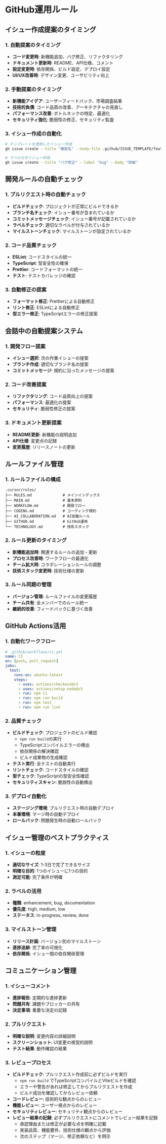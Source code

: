 # GitHub運用ルール

## イシュー作成提案のタイミング

### 1. 自動提案のタイミング
- **コード変更時**: 新機能追加、バグ修正、リファクタリング
- **ドキュメント更新時**: README、API仕様、コメント
- **設定変更時**: 依存関係、ビルド設定、デプロイ設定
- **UI/UX改善時**: デザイン変更、ユーザビリティ向上

### 2. 手動提案のタイミング
- **新機能アイデア**: ユーザーフィードバック、市場調査結果
- **技術的負債**: コード品質の改善、アーキテクチャの見直し
- **パフォーマンス改善**: ボトルネックの特定、最適化
- **セキュリティ強化**: 脆弱性の修正、セキュリティ監査

### 3. イシュー作成の自動化
```bash
# テンプレートを使用したイシュー作成
gh issue create --title "機能名" --body-file .github/ISSUE_TEMPLATE/feature.md

# ラベル付きイシュー作成
gh issue create --title "バグ修正" --label "bug" --body "詳細"
```

## 開発ルールの自動チェック

### 1. プルリクエスト時の自動チェック
- **ビルドチェック**: プロジェクトが正常にビルドできるか
- **ブランチ名チェック**: イシュー番号が含まれているか
- **コミットメッセージチェック**: イシュー番号が記載されているか
- **ラベルチェック**: 適切なラベルが付与されているか
- **マイルストーンチェック**: マイルストーンが設定されているか

### 2. コード品質チェック
- **ESLint**: コードスタイルの統一
- **TypeScript**: 型安全性の確保
- **Prettier**: コードフォーマットの統一
- **テスト**: テストカバレッジの確認

### 3. 自動修正の提案
- **フォーマット修正**: Prettierによる自動修正
- **リント修正**: ESLintによる自動修正
- **型エラー修正**: TypeScriptエラーの修正提案

## 会話中の自動提案システム

### 1. 開発フロー提案
- **イシュー選択**: 次の作業イシューの提案
- **ブランチ作成**: 適切なブランチ名の提案
- **コミットメッセージ**: 規約に沿ったメッセージの提案

### 2. コード改善提案
- **リファクタリング**: コード品質向上の提案
- **パフォーマンス**: 最適化の提案
- **セキュリティ**: 脆弱性修正の提案

### 3. ドキュメント更新提案
- **README更新**: 新機能の説明追加
- **API仕様**: 変更点の記録
- **変更履歴**: リリースノートの更新

## ルールファイル管理

### 1. ルールファイルの構成
```
.cursor/rules/
├── RULES.md              # メインインデックス
├── MAIN.md               # 基本原則
├── WORKFLOW.md           # 開発フロー
├── CODING.md             # コーディング規約
├── AI_COLLABORATION.md   # AI協働ルール
├── GITHUB.md             # GitHub運用
└── TECHNOLOGY.md         # 技術スタック
```

### 2. ルール更新のタイミング
- **新機能追加時**: 関連するルールの追加・更新
- **プロセス改善時**: ワークフローの最適化
- **チーム拡大時**: コラボレーションルールの調整
- **技術スタック変更時**: 技術仕様の更新

### 3. ルール同期の管理
- **バージョン管理**: ルールファイルの変更履歴
- **チーム共有**: 全メンバーでのルール統一
- **継続的改善**: フィードバックに基づく改善

## GitHub Actions活用

### 1. 自動化ワークフロー
```yaml
# .github/workflows/ci.yml
name: CI
on: [push, pull_request]
jobs:
  test:
    runs-on: ubuntu-latest
    steps:
      - uses: actions/checkout@v3
      - uses: actions/setup-node@v3
      - run: npm ci
      - run: npm run build
      - run: npm test
      - run: npm run lint
```

### 2. 品質チェック
- **ビルドチェック**: プロジェクトのビルド確認
  - `npm run build`の実行
  - TypeScriptコンパイルエラーの検出
  - 依存関係の解決確認
  - ビルド成果物の生成確認
- **テスト実行**: 全テストの自動実行
- **リントチェック**: コードスタイルの確認
- **型チェック**: TypeScriptの型安全性確認
- **セキュリティスキャン**: 脆弱性の自動検出

### 3. デプロイ自動化
- **ステージング環境**: プルリクエスト時の自動デプロイ
- **本番環境**: マージ時の自動デプロイ
- **ロールバック**: 問題発生時の自動ロールバック

## イシュー管理のベストプラクティス

### 1. イシューの粒度
- **適切なサイズ**: 1-3日で完了できるサイズ
- **明確な目的**: 1つのイシューに1つの目的
- **測定可能**: 完了条件が明確

### 2. ラベルの活用
- **種類**: enhancement, bug, documentation
- **優先度**: high, medium, low
- **ステータス**: in-progress, review, done

### 3. マイルストーン管理
- **リリース計画**: バージョン別のマイルストーン
- **進捗追跡**: 完了率の可視化
- **依存関係**: イシュー間の依存関係管理

## コミュニケーション管理

### 1. イシューコメント
- **進捗報告**: 定期的な進捗更新
- **問題共有**: 課題やブロッカーの共有
- **決定事項**: 重要な決定の記録

### 2. プルリクエスト
- **明確な説明**: 変更内容の詳細説明
- **スクリーンショット**: UI変更の視覚的説明
- **テスト結果**: 動作確認の結果

### 3. レビュープロセス
- **ビルドチェック**: プルリクエスト作成前に必ずビルドを実行
  - `npm run build` でTypeScriptコンパイルとViteビルドを確認
  - エラーや警告があれば修正してからプルリクエストを作成
  - ビルド成功を確認してからレビュー依頼
- **コードレビュー**: 技術的な観点からのレビュー
- **機能レビュー**: ユーザー視点からのレビュー
- **セキュリティレビュー**: セキュリティ観点からのレビュー
- **レビュー結果の記録**: 必ずプルリクエストにコメントでレビュー結果を記録
  - 承認理由または修正が必要な点を明確に記載
  - 実装品質、機能要件、技術仕様の観点から評価
  - 次のステップ（マージ、修正依頼など）を明示 